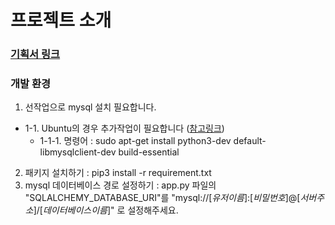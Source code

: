 # 프로젝트 소개

### [기획서 링크](https://kdt-gitlab.elice.io/Jungin/mini-project2/-/wikis/%EA%B8%B0%ED%9A%8D%EC%84%9C)
 
### 개발 환경
1. 선작업으로 mysql 설치 필요합니다.  
  - 1-1. Ubuntu의 경우 추가작업이 필요합니다 ([참고링크](https://github.com/PyMySQL/mysqlclient#prerequisites))
    + 1-1-1. 명령어 : sudo apt-get install python3-dev default-libmysqlclient-dev build-essential
2. 패키지 설치하기 : pip3 install -r requirement.txt
3. mysql 데이터베이스 경로 설정하기 : app.py 파일의 "SQLALCHEMY_DATABASE_URI"를 "mysql://[*유저이름*]:[*비밀번호*]@[*서버주소*]/[*데이터베이스이름*]" 로 설정해주세요.


